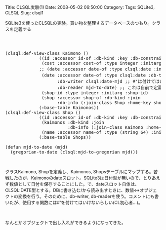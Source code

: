 Title: CLSQL実験(1)
Date: 2008-05-02 06:50:00
Category: 
Tags: SQLite3, CLSQL
Slug: clsql1

<p>SQLite3を使ったCLSQLの実験。買い物を整理するデータベースのつもり。クラスを定義する</p><br /><pre><br />(clsql:def-view-class Kaimono ()<br />             ((id :accessor id-of :db-kind :key :db-constraints :not-null :type integer :initarg :id)<br />              (cost :accessor cost-of :type integer :initarg :cost)<br />             ;; (date :accessor date-of :type clsql:date :initarg :date) ;; SQLite3 はDATE型がない!!<br />              (date :accessor date-of :type clsql:date :db-type "integer" :initarg :date ;; INTEGERで保存して、DATE(MJD)に変換する<br />                    :db-writer clsql:date-mjd ;; #'は付けてはいけない!!<br />                    :db-reader mjd-to-date) ;; これは自前で定義<br />              (shop-id :type integer :initarg :shop-id)<br />              (shop :accessor shop-of :db-kind :join<br />                    :db-info (:join-class Shop :home-key shop-id :foreign-key id :set nil)))<br />             (:base-table Kaimonos))<br />(clsql:def-view-class Shop ()<br />             ((id :accessor id-of :db-kind :key :db-constraints :not-null :type integer :initarg :id)<br />              (kaimonos :db-kind :join<br />                        :db-info (:join-class Kaimono :home-key id :foreign-key shop-id :set nil))<br />              (name :accessor name-of :type (string 64) :initarg :name))<br />             (:base-table Shops))<br /><br />(defun mjd-to-date (mjd)<br />  (gregorian-to-date (clsql:mjd-to-gregorian mjd)))<br /></pre><br /><p>クラスKaimono, Shopを定義し、Kaimonos, Shopsテーブルにマップする。苦戦したのが、Kaimonoのdateスロット。SQLite3は日付型が無いので、とりあえず数値として日付を保存することにした。で、dateスロット自体は、CLSQL:DATE型とする。DBに書き込む/から読み出すときに、数値<->オブジェクトの変換を行う。そのために、db-writer, db-readerを使う。コメントにも書いたが、使用する関数には#'を付けてはいけないらしい(CL初心者...)。</p><br /><p>なんとかオブジェクトで出し入れができるようになってきた。</p>
